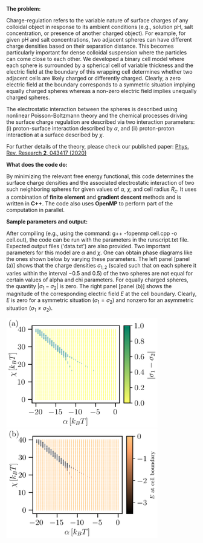**The problem:**

Charge-regulation refers to the variable nature of surface charges of any colloidal object in response to its ambient conditions (e.g., solution pH, salt concentration, or presence of another charged object). For example, for given pH and salt concentrations, two adjacent spheres can have different charge densities based on their separation distance. This becomes particularly important for dense colloidal suspension where the particles can come close to each other. We developed a binary cell model where each sphere is surrounded by a spherical cell of variable thickness and the electric field at the boundary of this wrapping cell determines whether two adjacent cells are likely charged or differently charged. Clearly, a zero electric field at the boundary corresponds to a symmetric situation implying equally charged spheres whereas a non-zero electric field implies unequally charged spheres.

The electrostatic interaction between the spheres is described using nonlinear Poisson-Boltzmann theory and the chemical processes driving the surface charge regulation are described via two interaction parameters: (i) proton-surface interaction described by $\alpha$, and (ii) proton-proton interaction at a surface described by $\chi$.

For further details of the theory, please check our published paper: [Phys. Rev. Research **2**, 043417 (2020)](https://doi.org/10.1103/PhysRevResearch.2.043417)

**What does the code do:**

By minimizing the relevant free energy functional, this code determines the surface charge densities and the associated electrostatic interaction of two such neighboring spheres for given values of $\alpha$, $\chi$, and cell radius $R_c$. It uses a combination of **finite element** and **gradient descent** methods and is written in **C++**. The code also uses **OpenMP** to perform part of the computation in parallel.

**Sample parameters and output:**

After compiling (e.g., using the command: g++ -fopenmp cell.cpp -o cell.out), the code can be run with the parameters in the runscript.txt file. Expected output files ('data.txt') are also provided. Two important parameters for this model are $\alpha$ and $\chi$. One can obtain phase diagrams like the ones shown below by varying these parameters. The left panel [panel (a)] shows that the charge densities $\sigma_{1,2}$ (scaled such that on each sphere it varies within the interval $-0.5$ and $0.5$) of the two spheres are not equal for certain values of alpha and chi parameters. For equally charged spheres, the quantity $|\sigma_1 - \sigma_2|$ is zero. The right panel [panel (b)] shows the  magnitude of the corresponding electric field $E$ at the cell boundary. Clearly, $E$ is zero for a symmetric situation ($\sigma_1 = \sigma_2$) and nonzero for an asymmetric situation ($\sigma_1 \neq \sigma_2$).

<img src="Fig_sigma.png" width="400" height="290"> &ensp;&ensp; <img src="Fig_E.png" width="400" height="290">
